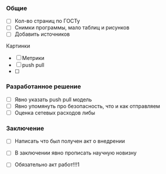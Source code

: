 ### Общие
- [ ] Кол-во страниц по ГОСТу
- [ ] Снимки программы, мало таблиц и рисунков
- [ ] Добавить источников

Картинки
- [ ] Метрики
- [ ] push pull
- [ ] 

### Разработанное решение
- [ ] Явно указать push pull модель
- [ ] Явно упомянуть про безопасность, что и как отправляем
- [ ] Оценка сетевых расходов либы

### Заключение
- [ ] Написать что был получен акт о внедрении
- [ ] В заключении явно прописать научную новизну

- [ ] Обязательно акт работ!!!1